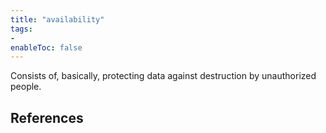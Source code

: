 ```yaml
---
title: "availability"
tags:
- 
enableToc: false
---
```


Consists of, basically, protecting data against destruction by unauthorized people.

## References
